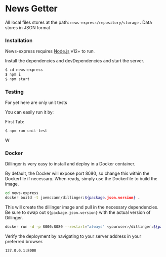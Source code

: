 # News Getter

All local files stores at the path: `news-express/repository/storage` . Data stores in JSON format

### Installation

News-express requires [Node.js](https://nodejs.org/) v12+ to run.

Install the dependencies and devDependencies and start the server.

```sh
$ cd news-express
$ npm i
$ npm start
```


### Testing

For yet here are only unit tests

You can easily run it by:

First Tab:
```sh
$ npm run unit-test
```
W
### Docker
Dillinger is very easy to install and deploy in a Docker container.

By default, the Docker will expose port 8080, so change this within the Dockerfile if necessary. When ready, simply use the Dockerfile to build the image.

```sh
cd news-express
docker build -t joemccann/dillinger:${package.json.version} .
```
This will create the dillinger image and pull in the necessary dependencies. Be sure to swap out `${package.json.version}` with the actual version of Dillinger.

```sh
docker run -d -p 8000:8080 --restart="always" <youruser>/dillinger:${package.json.version}
```

Verify the deployment by navigating to your server address in your preferred browser.

```sh
127.0.0.1:8000
```

